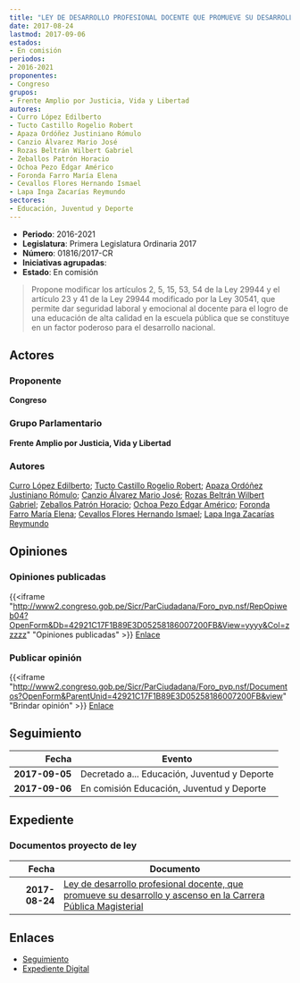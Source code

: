 ```yaml
---
title: "LEY DE DESARROLLO PROFESIONAL DOCENTE QUE PROMUEVE SU DESARROLLO Y ASCENSO EN LA CARRERA PÚBLICA MAGISTERIAL"
date: 2017-08-24
lastmod: 2017-09-06
estados:
- En comisión
periodos:
- 2016-2021
proponentes:
- Congreso
grupos:
- Frente Amplio por Justicia, Vida y Libertad
autores:
- Curro López Edilberto
- Tucto Castillo Rogelio Robert
- Apaza Ordóñez Justiniano Rómulo
- Canzio Álvarez Mario José
- Rozas Beltrán Wilbert Gabriel
- Zeballos Patrón Horacio
- Ochoa Pezo Édgar Américo
- Foronda Farro María Elena
- Cevallos Flores Hernando Ismael
- Lapa Inga Zacarías Reymundo
sectores:
- Educación, Juventud y Deporte
---
```

- **Periodo**: 2016-2021
- **Legislatura**: Primera Legislatura Ordinaria 2017
- **Número**: 01816/2017-CR
- **Iniciativas agrupadas**: 
- **Estado**: En comisión

> Propone modificar los artículos 2, 5, 15, 53, 54 de la Ley 29944 y el artículo 23 y 41 de la Ley 29944 modificado por la Ley 30541, que permite dar seguridad laboral y emocional al docente para el logro de una educación de alta calidad en la escuela pública que se constituye en un factor poderoso para el desarrollo nacional.


## Actores

### Proponente

**Congreso**

### Grupo Parlamentario

**Frente Amplio por Justicia, Vida y Libertad**

### Autores

[Curro López Edilberto](mailto:mailto:ecurro@congreso.gob.pe); [Tucto Castillo Rogelio Robert](mailto:mailto:rtucto@congreso.gob.pe); [Apaza Ordóñez Justiniano Rómulo](mailto:mailto:japaza@congreso.gob.pe); [Canzio Álvarez Mario José](mailto:mailto:mcanzio@congreso.gob.pe); [Rozas Beltrán Wilbert Gabriel](mailto:mailto:wrozas@congreso.gob.pe); [Zeballos Patrón Horacio](mailto:mailto:hzeballos@congreso.gob.pe); [Ochoa Pezo Édgar Américo](mailto:mailto:eochoa@congreso.gob.pe); [Foronda Farro María Elena](mailto:mailto:mforonda@congreso.gob.pe); [Cevallos Flores Hernando Ismael](mailto:mailto:hcevallos@congreso.gob.pe); [Lapa Inga Zacarías Reymundo](mailto:mailto:zlapa@congreso.gob.pe)

## Opiniones

### Opiniones publicadas

{{<iframe "http://www2.congreso.gob.pe/Sicr/ParCiudadana/Foro_pvp.nsf/RepOpiweb04?OpenForm&Db=42921C17F1B89E3D05258186007200FB&View=yyyy&Col=zzzzz" "Opiniones publicadas" >}}
[Enlace](http://www2.congreso.gob.pe/Sicr/ParCiudadana/Foro_pvp.nsf/RepOpiweb04?OpenForm&Db=42921C17F1B89E3D05258186007200FB&View=yyyy&Col=zzzzz)

### Publicar opinión

{{<iframe "http://www2.congreso.gob.pe/Sicr/ParCiudadana/Foro_pvp.nsf/Documentos?OpenForm&ParentUnid=42921C17F1B89E3D05258186007200FB&view" "Brindar opinión" >}}
[Enlace](http://www2.congreso.gob.pe/Sicr/ParCiudadana/Foro_pvp.nsf/Documentos?OpenForm&ParentUnid=42921C17F1B89E3D05258186007200FB&view)


## Seguimiento

| Fecha | Evento |
|------:|--------|
| **2017-09-05** | Decretado a... Educación, Juventud y Deporte |
| **2017-09-06** | En comisión Educación, Juventud y Deporte |

## Expediente

### Documentos proyecto de ley

| Fecha | Documento |
|------:|-----------|
| **2017-08-24** | [Ley de desarrollo profesional docente, que promueve su desarrollo y ascenso en la Carrera Pública Magisterial](http://www.leyes.congreso.gob.pe/Documentos/2016_2021/Proyectos_de_Ley_y_de_Resoluciones_Legislativas/PL0181620170824..pdf) |

## Enlaces

- [Seguimiento](http://www2.congreso.gob.pe/Sicr/TraDocEstProc/CLProLey2016.nsf/f7fff46988ca05b1052578e100829cc7/95068db0b83852da0525818600732acf?OpenDocument)
- [Expediente Digital](http://www2.congreso.gob.pe/Sicr/TraDocEstProc/CLProLey2016.nsf/f7fff46988ca05b1052578e100829cc7/95068db0b83852da0525818600732acf?OpenDocument&Click=05257FB7005EB655.eb71d0cf91d8294e05256cdf006b5706/$Body/0.1C6C)

